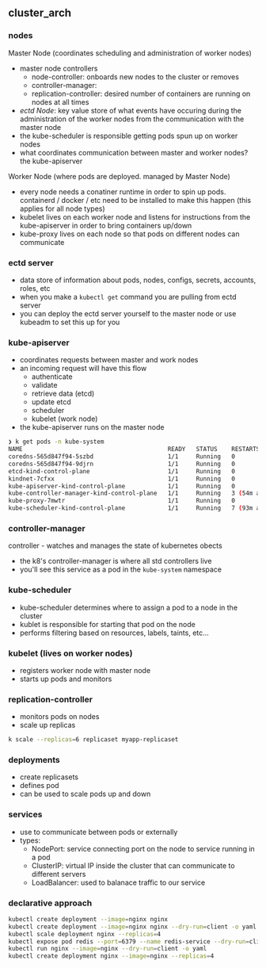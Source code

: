## cluster_arch

### nodes
Master Node (coordinates scheduling and administration of worker nodes)
- master node controllers
	- node-controller: onboards new nodes to the cluster or removes
	- controller-manager:
	- replication-controller: desired number of containers are running on nodes at all times
- *ectd Node*: key value store of what events have occuring during the administration of the worker nodes from the communication with the master node
- the kube-scheduler is responsible getting pods spun up on worker nodes
- what coordinates communication between master and worker nodes? the kube-apiserver


Worker Node (where pods are deployed. managed by Master Node)
- every node needs a conatiner runtime in order to spin up pods. containerd / docker / etc need to be installed to make this happen (this applies for all node types)
- kubelet lives on each worker node and listens for instructions from the kube-apiserver in order to bring containers up/down 
- kube-proxy lives on each node so that pods on different nodes can communicate

### ectd server
- data store of information about pods, nodes, configs, secrets, accounts, roles, etc
- when you make a `kubectl get` command you are pulling from ectd server
- you can deploy the ectd server yourself to the master node or use kubeadm to set this up for you

### kube-apiserver
- coordinates requests between master and work nodes
- an incoming request will have this flow
	- authenticate
	- validate
	- retrieve data (etcd)
	- update etcd
	- scheduler
	- kubelet (work node)
- the kube-apiserver runs on the master node
```bash
❯ k get pods -n kube-system
NAME                                         READY   STATUS    RESTARTS      AGE
coredns-565d847f94-5szbd                     1/1     Running   0             16h
coredns-565d847f94-9djrn                     1/1     Running   0             16h
etcd-kind-control-plane                      1/1     Running   0             16h
kindnet-7cfxx                                1/1     Running   0             16h
kube-apiserver-kind-control-plane            1/1     Running   0             16h
kube-controller-manager-kind-control-plane   1/1     Running   3 (54m ago)   16h
kube-proxy-7mwtr                             1/1     Running   0             16h
kube-scheduler-kind-control-plane            1/1     Running   7 (93m ago)   16h
```

### controller-manager
controller - watches and manages the state of kubernetes obects
- the k8's controller-manager is where all std controllers live
- you'll see this service as a pod in the `kube-system` namespace

### kube-scheduler
- kube-scheduler determines where to assign a pod to a node in the cluster
- kublet is responsible for starting that pod on the node
- performs filtering based on resources, labels, taints, etc...

### kubelet (lives on worker nodes)
- registers worker node with master node
- starts up pods and monitors 

### replication-controller
- monitors pods on nodes
- scale up replicas
```bash
k scale --replicas=6 replicaset myapp-replicaset
```

### deployments
- create replicasets
- defines pod 
- can be used to scale pods up and down

### services
- use to communicate between pods or externally
- types:
	- NodePort: service connecting port on the node to service running in a pod
	- ClusterIP: virtual IP inside the cluster that can communicate to different servers
	- LoadBalancer: used to balanace traffic to our service


### declarative approach
```bash
kubectl create deployment --image=nginx nginx
kubectl create deployment --image=nginx nginx --dry-run=client -o yaml
kubectl scale deployment nginx --replicas=4
kubectl expose pod redis --port=6379 --name redis-service --dry-run=client -o yaml
kubectl run nginx --image=nginx --dry-run=client -o yaml
kubectl create deployment nginx --image=nginx --replicas=4
```